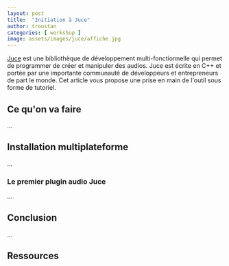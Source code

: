 ```yaml
---
layout: post
title:  "Initiation à Juce"
author: troustan
categories: [ workshop ]
image: assets/images/juce/affiche.jpg
---
```


[Juce][1] est une bibliothèque de développement multi-fonctionnelle qui permet de programmer de créer et manipuler des audios. Juce est écrite en C++ et portée par une importante communauté de développeurs et entrepreneurs de part le monde.
Cet article vous propose une prise en main de l'outil sous forme de tutoriel. 

## Ce qu'on va faire

...

## Installation multiplateforme

...

### Le premier plugin audio Juce

...

## Conclusion

...

## Ressources

[1]: https://juce.com/learn/documentation


